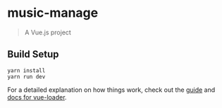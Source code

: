 # music-manage

> A Vue.js project

## Build Setup

``` 
yarn install
yarn run dev
```

For a detailed explanation on how things work, check out the [guide](http://vuejs-templates.github.io/webpack/) and [docs for vue-loader](http://vuejs.github.io/vue-loader).
